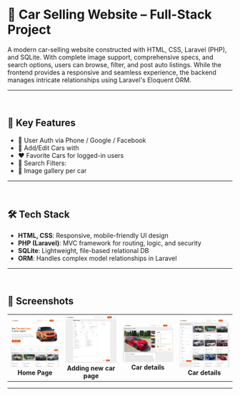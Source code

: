 # 🚗 Car Selling Website – Full-Stack Project


A modern car-selling website constructed with HTML, CSS, Laravel (PHP), and SQLite. With complete image support, comprehensive specs, and search options, users can browse, filter, and post auto listings. While the frontend provides a responsive and seamless experience, the backend manages intricate relationships using Laravel's Eloquent ORM.


---
<br>


## 🔑 Key Features

- 🔐 User Auth via Phone / Google / Facebook
- 🧾 Add/Edit Cars with
- ❤️ Favorite Cars for logged-in users
- 🧭 Search Filters:
- 📸 Image gallery per car

---
<br>


## 🛠️ Tech Stack

- **HTML, CSS**: Responsive, mobile-friendly UI design
- **PHP (Laravel)**: MVC framework for routing, logic, and security
- **SQLite**: Lightweight, file-based relational DB
- **ORM**: Handles complex model relationships in Laravel

---
<br>

## 📸 Screenshots



<div align="center">
  <table>
    <tr>
      <td align="center">
        <img src="public/img/screens/Screen2.png" alt="Home Screen" width="200"><br>
        <b>Home Page</b>
      </td>
      <td align="center">
        <img src="public/img/screens/Screen3.png" alt="Profile Screen" width="200"><br>
        <b>Adding new car page</b>
      </td>
      <td align="center">
        <img src="public/img/screens/Screen4.png" alt="Explore Screen" width="200"><br>
        <b>Car details</b>
      </td>
      <td align="center">
        <img src="public/img/screens/Screen5.png" alt="Explore Screen" width="200"><br>
        <b>Car details</b>
      </td>
    </tr>
    
  </table>
</div>


---
<br>








